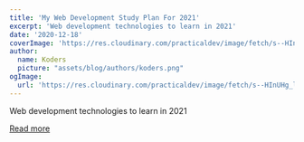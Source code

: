 ```yaml
---
title: 'My Web Development Study Plan For 2021'
excerpt: 'Web development technologies to learn in 2021'
date: '2020-12-18'
coverImage: 'https://res.cloudinary.com/practicaldev/image/fetch/s--HInUHg_l--/c_imagga_scale,f_auto,fl_progressive,h_420,q_auto,w_1000/https://dev-to-uploads.s3.amazonaws.com/i/6lgk02lpg7s347zmiehz.jpg'
author:
  name: Koders
  picture: "assets/blog/authors/koders.png"
ogImage:
  url: 'https://res.cloudinary.com/practicaldev/image/fetch/s--HInUHg_l--/c_imagga_scale,f_auto,fl_progressive,h_420,q_auto,w_1000/https://dev-to-uploads.s3.amazonaws.com/i/6lgk02lpg7s347zmiehz.jpg'
---
```


Web development technologies to learn in 2021

[Read more](https://dev.to/eddyvinck/my-web-development-study-plan-for-2021-5b57)
